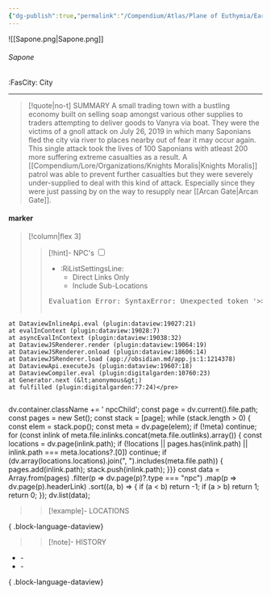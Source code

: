 ```yaml
---
{"dg-publish":true,"permalink":"/Compendium/Atlas/Plane of Euthymia/Earthen Realm/Hanuel/Dornfells/Sapone/Sapone/","tags":["location/city"]}
---
```



![[Sapone.png\|Sapone.png]]
###### Sapone
<span class="sub2">:FasCity: City</span>
___

> [!quote|no-t] SUMMARY
>A small trading town with a bustling economy built on selling soap amongst various other supplies to traders attempting to deliver goods to Vanyra via boat. They were the victims of a gnoll attack on July 26, 2019 in which many Saponians fled the city via river to places nearby out of fear it may occur again. This single attack took the lives of 100 Saponians with atleast 200 more suffering extreme casualties as a result. A [[Compendium/Lore/Organizations/Knights Moralis\|Knights Moralis]] patrol was able to prevent further casualties but they were severely under-supplied to deal with this kind of attack. Especially since they were just passing by on the way to resupply near [[Arcan Gate\|Arcan Gate]].  

#### marker
> [!column|flex 3]
> > [!hint]-  NPC's
> > <input type="checkbox" id="npc"/><ul class="sortMenu"><li class="sortIcon">:RiListSettingsLine:<ul class="dropdown npcedit"><li><label for="npc" class="directLabel active">Direct Links Only</label></li><li><label for="npc" class="childLabel">Include Sub-Locations</label></li></ul></li></ul>
> ><pre class="dataview dataview-error">Evaluation Error: SyntaxError: Unexpected token '&gt;&gt;'
    at DataviewInlineApi.eval (plugin:dataview:19027:21)
    at evalInContext (plugin:dataview:19028:7)
    at asyncEvalInContext (plugin:dataview:19038:32)
    at DataviewJSRenderer.render (plugin:dataview:19064:19)
    at DataviewJSRenderer.onload (plugin:dataview:18606:14)
    at DataviewJSRenderer.load (app://obsidian.md/app.js:1:1214378)
    at DataviewApi.executeJs (plugin:dataview:19607:18)
    at DataviewCompiler.eval (plugin:digitalgarden:10760:23)
    at Generator.next (&lt;anonymous&gt;)
    at fulfilled (plugin:digitalgarden:77:24)</pre>
>>```dataviewjs
dv.container.className += ' npcChild';
const page = dv.current().file.path;
const pages = new Set();
const stack = [page];
while (stack.length > 0) {
const elem = stack.pop();
const meta = dv.page(elem);
if (!meta) continue;
for (const inlink of meta.file.inlinks.concat(meta.file.outlinks).array()) {
const locations = dv.page(inlink.path);
if (!locations || pages.has(inlink.path) || inlink.path === meta.locations?.[0]) continue;
 if (dv.array(locations.locations).join(", ").includes(meta.file.path)) {
 pages.add(inlink.path);
 stack.push(inlink.path);
}}}
const data = Array.from(pages)
.filter(p => dv.page(p)?.type === "npc")
.map(p => dv.page(p).headerLink)
.sort((a, b) => {
if (a < b) return -1;
if (a > b) return 1;
return 0;
});
dv.list(data);
> 
>> [!example]- LOCATIONS

{ .block-language-dataview}
>
>> [!note]- HISTORY
- \-
- \-

{ .block-language-dataview}